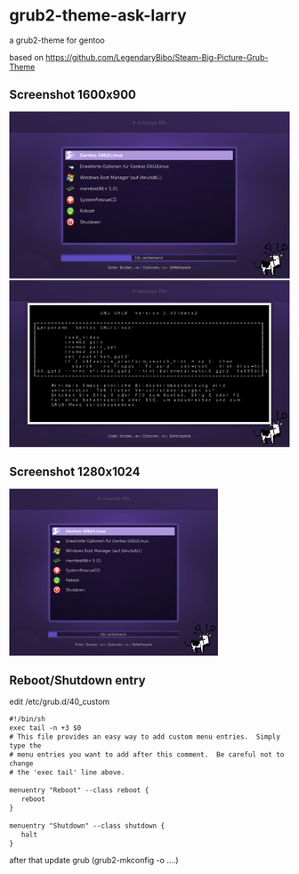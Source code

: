 
# grub2-theme-ask-larry
a grub2-theme for gentoo

based on https://github.com/LegendaryBibo/Steam-Big-Picture-Grub-Theme


## Screenshot 1600x900

<a href="https://github.com/vitalogy/grub2-theme-ask-larry/blob/master/screenshot/screenshot_1600x900.png">
   <img height=300 
   src="https://github.com/vitalogy/grub2-theme-ask-larry/blob/master/screenshot/screenshot_1600x900.png?raw=true">
</a>

<a href="https://github.com/vitalogy/grub2-theme-ask-larry/blob/master/screenshot/screenshot_terminal_1600x900.png">
   <img height=300 
   src="https://github.com/vitalogy/grub2-theme-ask-larry/blob/master/screenshot/screenshot_terminal_1600x900.png?raw=true">
</a>

## Screenshot 1280x1024

<a href="https://github.com/vitalogy/grub2-theme-ask-larry/blob/master/screenshot/screenshot_1280x1024.png">
   <img height=300 
   src="https://github.com/vitalogy/grub2-theme-ask-larry/blob/master/screenshot/screenshot_1280x1024.png?raw=true">
</a>



## Reboot/Shutdown entry

edit /etc/grub.d/40_custom
```
#!/bin/sh
exec tail -n +3 $0
# This file provides an easy way to add custom menu entries.  Simply type the
# menu entries you want to add after this comment.  Be careful not to change
# the 'exec tail' line above.

menuentry "Reboot" --class reboot {
   reboot
}

menuentry "Shutdown" --class shutdown {
   halt
}
```
after that update grub (grub2-mkconfig -o ....)

